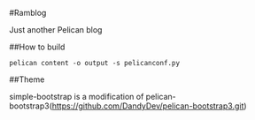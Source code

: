 
#Ramblog

Just another Pelican blog

##How to build

	pelican content -o output -s pelicanconf.py

##Theme

simple-bootstrap is a modification of pelican-bootstrap3(https://github.com/DandyDev/pelican-bootstrap3.git)
